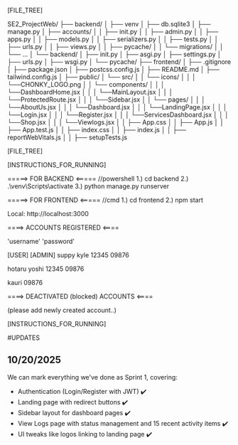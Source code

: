 [FILE_TREE]

SE2_ProjectWeb/
├── backend/
│ ├── venv
│ ├── db.sqlite3
│ ├── manage.py
│ ├── accounts/
│ │   ├── init.py
│ │   ├── admin.py
│ │   ├── apps.py
│ │   ├── models.py
│ │   ├── serializers.py
│ │   ├── tests.py
│ │   ├── urls.py
│ │   ├── views.py
│ │   ├── pycache/
│ │   └── migrations/
│ │     └── ...
│ └── backend/
│   ├── init.py
│   ├── asgi.py
│   ├── settings.py
│   ├── urls.py
│   ├── wsgi.py
│   └── pycache/
├── frontend/
│ ├── .gitignore
│ ├── package.json
│ ├── postcss.config.js
│ ├── README.md
│ ├── tailwind.config.js
│ ├── public/
│ └── src/
│ │  └── icons/
│ │  │   └──CHONKY_LOGO.png
│ │  └── components/
│ │  │   └──DashboardHome.jsx
│ │  │   └──MainLayout.jsx
│ │  │   └──ProtectedRoute.jsx
│ │  │   └──Sidebar.jsx
│ │  └── pages/
│ │  │   └──AboutUs.jsx
│ │  │   └──Dashboard.jsx
│ │  │   └──LandingPage.jsx
│ │  │   └──Login.jsx
│ │  │   └──Register.jsx
│ │  │   └──ServicesDashboard.jsx
│ │  │   └──Shop.jsx
│ │  │   └──Viewlogs.jsx
│ │  ├── App.css
│ │  ├── App.js
│ │  ├── App.test.js
│ │  ├── index.css
│ │  ├── index.js
│ │  ├── reportWebVitals.js
│ │  ├── setupTests.js

[FILE_TREE]

[INSTRUCTIONS_FOR_RUNNING]

=====> FOR BACKEND <=====
//powershell
1.) cd backend
2.) .\venv\Scripts\activate
3.) python manage.py runserver  

=====> FOR FRONTEND <=====
//cmd
1.) cd frontend
2.) npm start

Local: http://localhost:3000

====> ACCOUNTS REGISTERED <====

'username'
'password'

[USER]         [ADMIN]
suppy           kyle
12345           09876

hotaru          yoshi
12345           09876

kauri
09876

====> DEACTIVATED (blocked) ACCOUNTS <====


(please add newly created account..)

[INSTRUCTIONS_FOR_RUNNING]


#UPDATES

## 10/20/2025

We can mark everything we've done as Sprint 1, covering:

- Authentication (Login/Register with JWT) ✔️
- Landing page with redirect buttons ✔️
- Sidebar layout for dashboard pages ✔️
- View Logs page with status management and 15 recent activity items ✔️
- UI tweaks like logos linking to landing page ✔️

